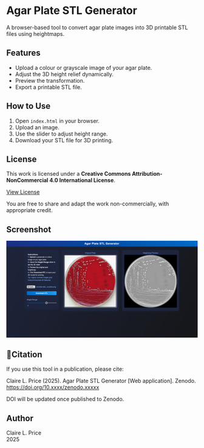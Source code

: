 # Agar Plate STL Generator

A browser-based tool to convert agar plate images into 3D printable STL files using heightmaps.

## Features

- Upload a colour or grayscale image of your agar plate.
- Adjust the 3D height relief dynamically.
- Preview the transformation.
- Export a printable STL file.

## How to Use

1. Open `index.html` in your browser.
2. Upload an image.
3. Use the slider to adjust height range.
4. Download your STL file for 3D printing.

## License

This work is licensed under a **Creative Commons Attribution-NonCommercial 4.0 International License**.

[View License](https://creativecommons.org/licenses/by-nc/4.0/)

You are free to share and adapt the work non-commercially, with appropriate credit.

## Screenshot

![screenshot](thumbnail.png)

## 📖Citation

If you use this tool in a publication, please cite:

Claire L. Price (2025). Agar Plate STL Generator [Web application]. Zenodo. https://doi.org/10.xxxx/zenodo.xxxxx


DOI will be updated once published to Zenodo.

## Author

Claire L. Price  
2025


